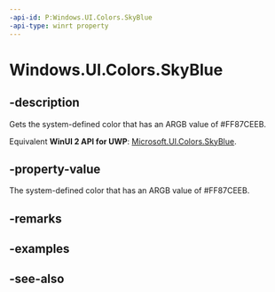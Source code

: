 ```yaml
---
-api-id: P:Windows.UI.Colors.SkyBlue
-api-type: winrt property
---
```


<!-- Property syntax
public Windows.UI.Color SkyBlue { get; }
-->

# Windows.UI.Colors.SkyBlue

## -description

Gets the system-defined color that has an ARGB value of #FF87CEEB.

Equivalent **WinUI 2 API for UWP**: [Microsoft.UI.Colors.SkyBlue](/windows/winui/api/microsoft.ui.colors.skyblue).

## -property-value

The system-defined color that has an ARGB value of #FF87CEEB.

## -remarks

## -examples

## -see-also

